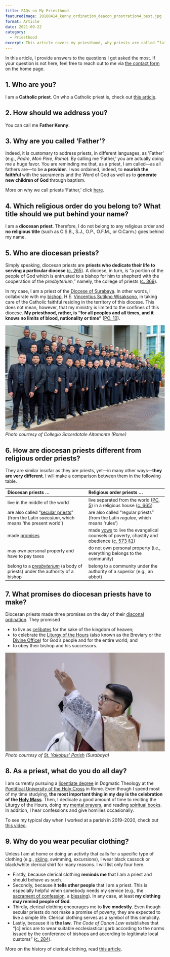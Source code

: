 ```yaml
---
title: FAQs on My Priesthood
featuredImage: 20180414_kenny_ordination_deacon_prostration4_best.jpg
format: Article
date: 2021-09-22
category:
  - Priesthood
excerpt: This article covers my priesthood, why priests are called “father,” the differences between diocesan priests and religious order priests, the promises made by diocesan priests, my daily life, and the reasons I wear priestly clothing.
---
```

In this article, I provide answers to the questions I get asked the most. If your question is not here, feel free to reach out to me via [the contact form](/) on the home page.

## 1. Who are you?

I am a **Catholic priest**. On who a Catholic priest is, check out [this article](https://www.catholic.com/encyclopedia/priest).

## 2. How should we address you?

You can call me **Father Kenny**.

## 3. Why are you called ‘Father’?

Indeed, it is customary to address priests, in different languages, as 'Father' (e.g., *Padre*, *Mon Père*, *Romo*). By calling me ‘Father,’ you are actually doing me a huge favor. You are reminding me that, as a priest, I am called—as all fathers are—to be **a provider**. I was ordained, indeed, to **nourish the faithful** with the sacraments and the Word of God as well as to **generate new children of God** through baptism.

More on why we call priests ‘Father,’ click [here](https://www.ewtn.com/catholicism/library/why-do-we-call-priests-father-1178).

## 4. Which religious order do you belong to? What title should we put behind your name?

I am a **diocesan priest**. Therefore, I do not belong to any religious order and **no religious title** (such as O.S.B., S.J., O.P., O.F.M., or O.Carm.) goes behind my name.

## 5. Who are diocesan priests? 

Simply speaking, diocesan priests are **priests who dedicate their life to serving a particular diocese** ([c. 265](https://www.vatican.va/archive/cod-iuris-canonici/eng/documents/cic_lib2-cann208-329_en.html#CHAPTER_II.)). A diocese, in turn, is “a portion of the people of God which is entrusted to a bishop for him to shepherd with the cooperation of the *presbyterium*,” namely, the college of priests ([c. 369](https://www.vatican.va/archive/cod-iuris-canonici/eng/documents/cic_lib2-cann368-430_en.html)).

In my case, I am a priest of the [Diocese of Surabaya](http://www.gcatholic.org/dioceses/diocese/sura0.htm). In other words, I collaborate with my [bishop](https://www.catholic.com/encyclopedia/bishop), H.E. [Vincentius Sutikno Wisaksono](http://www.catholic-hierarchy.org/bishop/bwisak.html), in taking care of the Catholic faithful residing in the territory of this diocese. This does not mean, however, that my ministry is limited to the confines of this diocese. **My priesthood, rather, is “for all peoples and all times, and it knows no limits of blood, nationality or time”** ([PO, 10](https://www.vatican.va/archive/hist_councils/ii_vatican_council/documents/vat-ii_decree_19651207_presbyterorum-ordinis_en.html)).

![Altomonte priests group picture](altomonte_priests.jpg)
_Photo courtesy of Collegio Sacerdotale Altomonte (Rome)_

## 6. How are diocesan priests different from religious order priests?

They are similar insofar as they are priests, yet—in many other ways—**they are very different**. I will make a comparison between them in the following table.

| Diocesan priests …                                           | Religious order priests …                                    |
| :----------------------------------------------------------- | :----------------------------------------------------------- |
| live in the middle of the world                              | live separated from the world ([PC, 5](https://www.vatican.va/archive/hist_councils/ii_vatican_council/documents/vat-ii_decree_19651028_perfectae-caritatis_en.html)) in a religious house ([c. 665](https://www.vatican.va/archive/cod-iuris-canonici/eng/documents/cic_lib2-cann607-709_en.html#CHAPTER_III.)) |
| are also called “[secular priests](https://www.newadvent.org/cathen/13675a.htm)” (from the Latin *saeculum*, which means ‘the present world’) | are also called “regular priests” (from the Latin *regulae*, which means ‘rules’) |
| made [promises](https://www.collinsdictionary.com/dictionary/english/promise) | made [vows](https://www.merriam-webster.com/dictionary/vow) to live the evangelical counsels of poverty, chastity and obedience ([c. 573 §1](https://www.vatican.va/archive/cod-iuris-canonici/eng/documents/cic_lib2-cann573-606_en.html#TITLE_I:)) |
| may own personal property and have to pay taxes              | do not own personal property (i.e., everything belongs to the community) |
| belong to a [*presbyterium*](https://www.catholicculture.org/culture/library/view.cfm?recnum=6553) (a body of priests) under the authority of a bishop | belong to a community under the authority of a superior (e.g., an abbot) |


## 7. What promises do diocesan priests have to make?

Diocesan priests made three promises on the day of their [diaconal ordination](https://www.newadvent.org/cathen/04647c.htm). They promised 

- to live as [celibates](https://www.newadvent.org/cathen/03481a.htm) for the sake of the kingdom of heaven;
- to celebrate the [Liturgy of the Hours](https://www.usccb.org/prayer-and-worship/liturgy-of-the-hours) (also known as the Breviary or the [Divine Office](https://www.newadvent.org/cathen/11219a.htm)) for God’s people and for the entire world; and
- to obey their bishop and his successors.

![elevation of host during holy mass eucharist](ang_first_mass_12b.jpg)
_Photo courtesy of [St. Yakobus' Parish](https://www.instagram.com/santoyakobussby/) (Surabaya)_

## 8. As a priest, what do you do all day?

I am currently pursuing a [licentiate degree](https://en.wikipedia.org/wiki/Licentiate_(degree)#Theology,_canon_law,_history,_and_cultural_patrimony) in Dogmatic Theology at the [Pontifical University of the Holy Cross](https://en.pusc.it/) in Rome. Even though I spend most of my time studying, **the most important thing in my day is the celebration of the [Holy Mass](https://www.catholic.com/magazine/print-edition/why-go-to-mass)**. Then, I dedicate a good amount of time to reciting the Liturgy of the Hours, doing my [mental prayers](https://onepeterfive.com/a-beginners-guide-to-mental-prayer/), and reading [spiritual books](https://www.delibris.org/en/node/210359). In addition, I hear confessions and give homilies occasionally.

To see my typical day when I worked at a parish in 2019–2020, check out [this video](https://youtu.be/G1JPX-rMBBU).

## 9. Why do you wear peculiar clothing?

Unless I am at home or doing an activity that calls for a specific type of clothing (e.g., [skiing](https://aleteia.org/2018/01/26/7-surprising-facts-about-the-skiing-pope-john-paul-ii/), swimming, excursions), I wear black cassock or black/white clerical shirt for many reasons. I will list only four here.

- Firstly, because clerical clothing **reminds me** that I am a priest and should behave as such.
- Secondly, because it **tells other people** that I am a priest. This is especially helpful when somebody needs my service (e.g., the [sacrament of confession](https://opusdei.org/en/article/why-go-to-confession/), a [blessing](https://www.newadvent.org/cathen/02599b.htm)). In any case, at least **my clothing may remind people of God**.
- Thirdly, clerical clothing encourages me to **live modestly**. Even though secular priests do not make a promise of poverty, they are expected to live a simple life. Clerical clothing serves as a symbol of this simplicity.
- Lastly, because it is **the law**. *The Code of Canon Law* establishes that “[c]lerics are to wear suitable ecclesiastical garb according to the norms issued by the conference of bishops and according to legitimate local customs” ([c. 284](https://www.vatican.va/archive/cod-iuris-canonici/eng/documents/cic_lib2-cann208-329_en.html#CHAPTER_III.)).

More on the history of clerical clothing, read [this article](https://aleteia.org/2017/05/05/why-do-priests-wear-black/).
